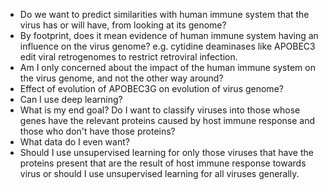 - Do we want to predict similarities with human immune system that the virus has or will have, from looking at its genome?
- By footprint, does it mean evidence of human immune system having an influence on the virus genome? e.g. cytidine deaminases like APOBEC3 edit viral retrogenomes to restrict retroviral infection.
- Am I only concerned about the impact of the human immune system on the virus genome, and not the other way around?
- Effect of evolution of APOBEC3G on evolution of virus genome?
- Can I use deep learning?
- What is my end goal? Do I want to classify viruses into those whose genes have the relevant proteins caused by host immune response and those who don't have those proteins?
- What data do I even want?
- Should I use unsupervised learning for only those viruses that have the proteins present that are the result of host immune response towards virus or should I use unsupervised learning for all viruses generally.
